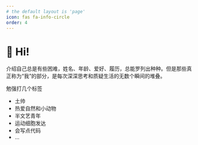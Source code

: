 ```yaml
---
# the default layout is 'page'
icon: fas fa-info-circle
order: 4
---
```

# 👋 Hi!

介绍自己总是有些困难，姓名、年龄、爱好、履历，总能罗列出种种。但是那些真正称为“我”的部分，是每次深深思考和质疑生活的无数个瞬间的堆叠。

勉强打几个标签

* 土帅
* 热爱自然和小动物
* 半文艺青年
* 运动细胞发达
* 会写点代码
* ...

<!-- GOES INTO HEAD -->
<link rel="stylesheet" href="http://lengthylyova.pythonanywhere.com/static/gh-contrib-graph/gh.css">

<!-- GOES INTO BODY -->
<div id="gh" data-login="wintefx"></div>

<!-- GOES INTO THE END OF BODY -->
<script src="http://lengthylyova.pythonanywhere.com/static/gh-contrib-graph/gh.js"></script>